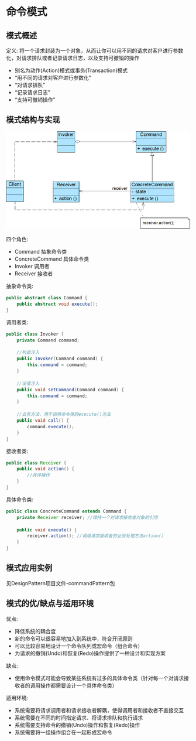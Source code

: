 # 命令模式

## 模式概述

定义: 将一个请求封装为一个对象，从而让你可以用不同的请求对客户进行参数化，对请求排队或者记录请求日志，以及支持可撤销的操作

* 别名为动作(Action)模式或事务(Transaction)模式
* “用不同的请求对客户进行参数化”
* “对请求排队”
* “记录请求日志”
* “支持可撤销操作”

## 模式结构与实现

![命令模式结构图](picture/CommandPattern.png)

四个角色:

* Command 抽象命令类
* ConcreteCommand 具体命令类
* Invoker 调用者
* Receiver 接收者

抽象命令类:

```java
public abstract class Command {
    public abstract void execute();
}
```

调用者类:

```java
public class Invoker {
    private Command command;

    //构造注入
    public Invoker(Command command) {
        this.command = command;
    }

    //设值注入
    public void setCommand(Command command) {
        this.command = command;
    }

    //业务方法，用于调用命令类的execute()方法
    public void call() {
        command.execute();
    }
}
```

接收者类:

```java
public class Receiver {
    public void action() {
        //具体操作
    }
}
```

具体命令类:

```java
public class ConcreteCommand extends Command {
    private Receiver receiver; //维持一个对请求接收者对象的引用

    public void execute() {
        receiver.action(); //调用请求接收者的业务处理方法action()
    }
}
```

## 模式应用实例

见DesignPattern项目文件-commandPattern包

## 模式的优/缺点与适用环境

优点:

* 降低系统的耦合度
* 新的命令可以很容易地加入到系统中，符合开闭原则
* 可以比较容易地设计一个命令队列或宏命令（组合命令）
* 为请求的撤销(Undo)和恢复(Redo)操作提供了一种设计和实现方案

缺点:

* 使用命令模式可能会导致某些系统有过多的具体命令类（针对每一个对请求接收者的调用操作都需要设计一个具体命令类）

适用环境:

* 系统需要将请求调用者和请求接收者解耦，使得调用者和接收者不直接交互
* 系统需要在不同的时间指定请求、将请求排队和执行请求
* 系统需要支持命令的撤销(Undo)操作和恢复(Redo)操作
* 系统需要将一组操作组合在一起形成宏命令